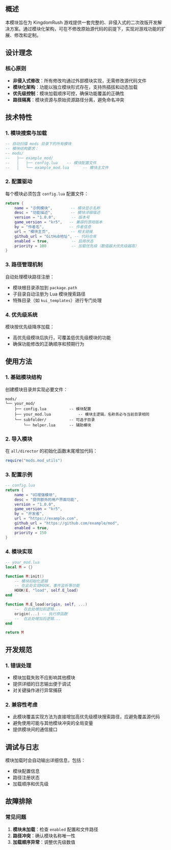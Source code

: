 ## 概述

本模块旨在为 KingdomRush 游戏提供一套完整的、非侵入式的二次改版开发解决方案。通过模块化架构，可在不修改原始源代码的前提下，实现对游戏功能的扩展、修改和定制。

## 设计理念

### 核心原则
- **非侵入式修改**：所有修改均通过外部模块实现，无需修改源代码文件
- **模块化架构**：功能以独立模块形式存在，支持热插拔和动态加载
- **优先级控制**：模块加载顺序可控，确保功能覆盖的正确性
- **路径隔离**：模块资源与原始资源路径分离，避免命名冲突

## 技术特性

### 1. 模块搜索与加载
```lua
-- 自动扫描 mods 目录下的所有模块
-- 模块结构要求：
-- mods/
--   ├── example_mod/
--   │   ├── config.lua    -- 模块配置文件
--   │   └── example_mod.lua      -- 模块主文件
```

### 2. 配置驱动
每个模块必须包含 `config.lua` 配置文件：
```lua
return {
    name = "示例模块",        -- 模块显示名称
    desc = "功能描述",        -- 模块详细描述
    version = "1.0.0",       -- 版本号
    game_version = "kr5",	-- 兼容的游戏版本
    by = "作者名",           -- 作者信息
    url = "模块主页",         -- 相关链接
    github_url = "GitHub地址", -- 代码仓库
    enabled = true,          -- 启用状态
    priority = 100           -- 加载优先级（数值越大优先级越高）
}
```

### 3. 路径管理机制
自动处理模块路径注册：
- 模块根目录添加到 `package.path`
- 子目录自动注册为 Lua 模块搜索路径
- 特殊目录（如 `kui_templates`）进行专门处理

### 4. 优先级系统
模块按优先级降序加载：
- 高优先级模块后执行，可覆盖低优先级模块的功能
- 确保功能修改的正确顺序和预期行为

## 使用方法

### 1. 基础模块结构
创建模块目录并实现必要文件：

```
mods/
└── your_mod/
    ├── config.lua          -- 模块配置
    ├── your_mod.lua            -- 模块主逻辑，名称务必与当前目录相同
    └── subfolder/          -- 可选子目录
        └── helper.lua      -- 辅助模块
```

### 2. 导入模块
在 `all/director` 的初始化函数末尾增加代码：
```lua
require("mods.mod_utils")
```

### 3. 配置示例
```lua
-- config.lua
return {
    name = "UI增强模块",
    desc = "提供额外的用户界面功能",
    version = "1.0.0",
    game_version = "kr5",
    by = "开发者",
    url = "https://example.com",
    github_url = "https://github.com/example/mod",
    enabled = true,
    priority = 150
}
```

### 4. 模块实现
```lua
-- your_mod.lua
local M = {}

function M:init()
    -- 模块初始化逻辑
    -- 在此处实现HOOK、事件监听等功能
    HOOK(E, "load", self.E_load)
end

function M.E_load(origin, self, ...)
	--	在此处增加前逻辑...
	origin(...)	-- 执行原函数
	--	在此处增加后逻辑...
end

return M
```

## 开发规范

### 1. 错误处理
- 模块加载失败不应影响其他模块
- 提供详细的日志输出便于调试
- 对关键操作进行异常捕获

### 2. 兼容性考虑
- 此模块覆盖实现方法为直接增加高优先级模块搜索路径，应避免覆盖源代码
- 避免使用可能与其他模块冲突的全局变量
- 提供模块间的通信接口

## 调试与日志
模块加载时会自动输出详细信息，包括：
- 模块配置信息
- 路径注册状态
- 加载顺序和优先级

## 故障排除

### 常见问题
1. **模块未加载**：检查 `enabled` 配置和文件路径
2. **路径冲突**：确认模块名称唯一性
3. **加载顺序异常**：调整优先级数值

